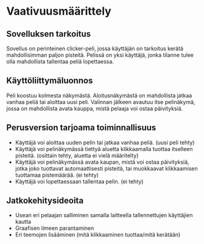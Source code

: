 # Vaativuusmäärittely

## Sovelluksen tarkoitus
Sovellus on perinteinen clicker-peli, jossa käyttäjän on tarkoitus kerätä mahdollisimman paljon pisteitä. Pelissä on yksi käyttäjä, jonka 
tilanne tulee olla mahdollista tallentaa peliä lopettaessa.

## Käyttöliittymäluonnos
Peli koostuu kolmesta näkymästä. Aloitusnäkymästä on mahdollista jatkaa vanhaa peliä tai aloittaa uusi peli. Valinnan jälkeen avautuu itse pelinäkymä,
jossa on mahdollista avata kauppa, mistä pelaaja voi ostaa päivityksiä.

## Perusversion tarjoama toiminnallisuus
- Käyttäjä voi aloittaa uuden pelin tai jatkaa vanhaa peliä. (uusi peli tehty)
- Käyttäjä voi pelinäkymässä tiettyä aluetta klikkaamalla tuottaa itselleen pisteitä. (osittain tehty, aluetta ei vielä määritelty)
- Käyttäjä voi pelinäkymässä avata kaupan, mistä voi ostaa päivityksiä, jotka joko tuottavat automaattisesti pisteitä,
  tai muokkaavat klikkaamisen tuottamaa pistemäärää. (ei tehty)
- Käyttäjä voi lopettaessaan tallentaa pelin. (ei tehty)

## Jatkokehitysideoita

- Usean eri pelaajan salliminen samalla laitteella tallennettujen käyttäjien kautta
- Graafisen ilmeen parantaminen
- Eri teemojen lisääminen (mitä klikkaaminen tuottaa/mitä kerätään)
